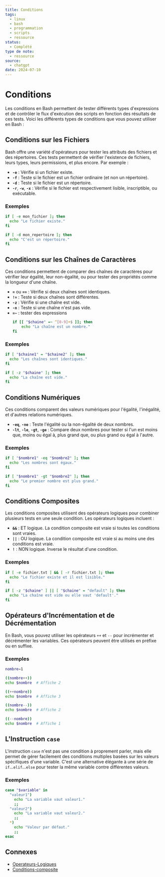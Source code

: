 ```yaml
---
title: Conditions
tags:
  - linux
  - bash
  - programmation
  - scripts
  - ressource
status:
  - Complété
type de note:
  - ressource
source:
  - chatgpt
date: 2024-07-10
---
```

# Conditions

Les conditions en Bash permettent de tester différents types d'expressions et de contrôler le flux d'exécution des scripts en fonction des résultats de ces tests. Voici les différents types de conditions que vous pouvez utiliser en Bash :

## Conditions sur les Fichiers

Bash offre une variété d'opérateurs pour tester les attributs des fichiers et des répertoires. Ces tests permettent de vérifier l'existence de fichiers, leurs types, leurs permissions, et plus encore. Par exemple :

- **`-e`** : Vérifie si un fichier existe.
- **`-f`** : Teste si le fichier est un fichier ordinaire (et non un répertoire).
- **`-d`** : Teste si le fichier est un répertoire.
- **`-r`**, **`-w`**, **`-x`** : Vérifie si le fichier est respectivement lisible, inscriptible, ou exécutable.

### Exemples
```bash
if [ -e mon_fichier ]; then
  echo "Le fichier existe."
fi

if [ -d mon_repertoire ]; then
  echo "C'est un répertoire."
fi
```


## Conditions sur les Chaînes de Caractères

Ces conditions permettent de comparer des chaînes de caractères pour vérifier leur égalité, leur non-égalité, ou pour tester des propriétés comme la longueur d'une chaîne.

- **`=`** ou **`==`** : Vérifie si deux chaînes sont identiques.
- **`!=`** : Teste si deux chaînes sont différentes.
- **`-z`** : Vérifie si une chaîne est vide.
- **`-n`** : Teste si une chaîne n'est pas vide.
-  **`=~`** : tester des expressions
	```bash
	if [[ "$chaine" =~ ^[0-9]+$ ]]; then
		echo "La chaîne est un nombre."
	fi
	```

### Exemples
```bash
if [ "$chaine1" = "$chaine2" ]; then
  echo "Les chaînes sont identiques."
fi

if [ -z "$chaine" ]; then
  echo "La chaîne est vide."
fi
```


## Conditions Numériques

Ces conditions comparent des valeurs numériques pour l'égalité, l'inégalité, et d'autres relations numériques.

- **`-eq`**, **`-ne`** : Teste l'égalité ou la non-égalité de deux nombres.
- **`-lt`**, **`-le`**, **`-gt`**, **`-ge`** : Compare deux nombres pour tester si l'un est moins que, moins ou égal à, plus grand que, ou plus grand ou égal à l'autre.

### Exemples
```bash
if [ "$nombre1" -eq "$nombre2" ]; then
  echo "Les nombres sont égaux."
fi

if [ "$nombre1" -gt "$nombre2" ]; then
  echo "Le premier nombre est plus grand."
fi
```

## Conditions Composites

Les conditions composites utilisent des opérateurs logiques pour combiner plusieurs tests en une seule condition. Les opérateurs logiques incluent :

- **`&&`** : ET logique. La condition composite est vraie si toutes les conditions sont vraies.
- **`||`** : OU logique. La condition composite est vraie si au moins une des conditions est vraie.
- **`!`** : NON logique. Inverse le résultat d'une condition.

### Exemples
```bash
if [ -e fichier.txt ] && [ -r fichier.txt ]; then
  echo "Le fichier existe et il est lisible."
fi

if [ -z "$chaine" ] || [ "$chaine" = "default" ]; then
  echo "La chaîne est vide ou elle vaut 'default'."
fi
```

## Opérateurs d'Incrémentation et de Décrémentation

En Bash, vous pouvez utiliser les opérateurs `++` et `--` pour incrémenter et décrémenter les variables. Ces opérateurs peuvent être utilisés en préfixe ou en suffixe.

### Exemples
```bash
nombre=1

((nombre++))
echo $nombre  # Affiche 2

((++nombre))
echo $nombre  # Affiche 3

((nombre--))
echo $nombre  # Affiche 2

((--nombre))
echo $nombre  # Affiche 1
```

## L'Instruction `case`

L'instruction `case` n'est pas une condition à proprement parler, mais elle permet de gérer facilement des conditions multiples basées sur les valeurs spécifiques d'une variable. C'est une alternative élégante à une série de `if`...`elif`...`else` pour tester la même variable contre différentes valeurs.
### Exemples

```bash
case "$variable" in
  "valeur1")
    echo "La variable vaut valeur1."
    ;;
  "valeur2")
    echo "La variable vaut valeur2."
    ;;
  *)
    echo "Valeur par défaut."
    ;;
esac
```

## Connexes
- [Operateurs-Logiques](Operateurs-Logiques.md)
- [Conditions-composite](Conditions-composite.md)
